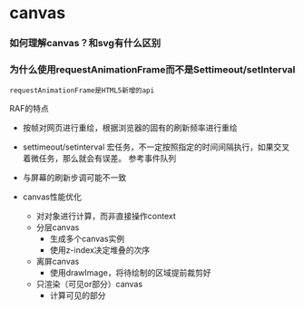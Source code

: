 # canvas
### 如何理解canvas？和svg有什么区别
### 为什么使用requestAnimationFrame而不是Settimeout/setInterval
    requestAnimationFrame是HTML5新增的api
RAF的特点
*   按帧对网页进行重绘，根据浏览器的固有的刷新频率进行重绘
*   
    settimeout/setinterval 宏任务，不一定按照指定的时间间隔执行，如果交叉着微任务，那么就会有误差。
    参考事件队列
*   与屏幕的刷新步调可能不一致

*   canvas性能优化
    *   对对象进行计算，而非直接操作context
    *   分层canvas
        *   生成多个canvas实例
        *   使用z-index决定堆叠的次序   
    *   离屏canvas
        *   使用drawImage，将待绘制的区域提前裁剪好
    *   只渲染（可见or部分）canvas
        *   计算可见的部分


